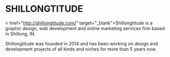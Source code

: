 # SHILLONGTITUDE

< href="http://shillongtitude.com/" target="_blank">Shillongtitude</a> is a graphic design, web development and online marketing services firm based in Shillong, IN.

Shillongtitude was founded in 2014 and has been working on design and development projects of all kinds and niches for more than 5 years now.
